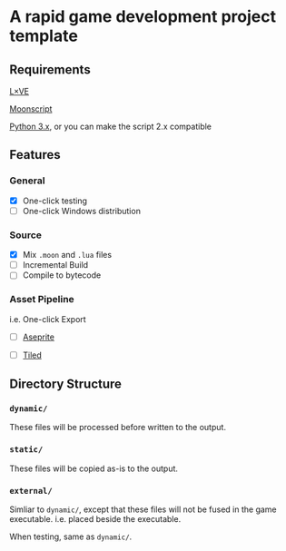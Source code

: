 # A rapid game development project template

## Requirements

[L×VE](http://love2d.org/)

[Moonscript](http://moonscript.org/)

[Python 3.x](https://www.python.org/), or you can make the script 2.x compatible

## Features

### General
- [X] One-click testing
- [ ] One-click Windows distribution

### Source
- [X] Mix `.moon` and `.lua` files
- [ ] Incremental Build
- [ ] Compile to bytecode

### Asset Pipeline
i.e. One-click Export

- [ ] [Aseprite](http://www.aseprite.org/)
- [ ] [Tiled](http://www.mapeditor.org/)


## Directory Structure

### `dynamic/`
These files will be processed before written to the output.

### `static/`
These files will be copied as-is to the output.

### `external/`
Simliar to `dynamic/`, except that these files will not be fused in the game executable. i.e. placed beside the executable.

When testing, same as `dynamic/`.